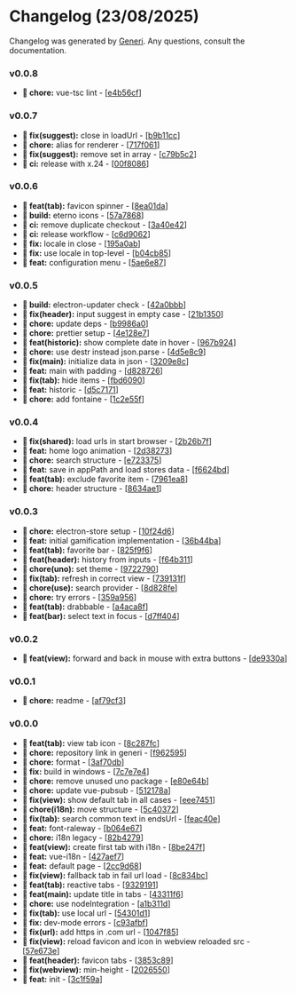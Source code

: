 # Changelog (23/08/2025)

Changelog was generated by [Generi](https://github.com/betterwrite/generi). Any questions, consult the documentation.

### v0.0.8

* **🚧 chore:** vue-tsc lint - [[e4b56cf](https://github.com/Novout/eterno/commit/e4b56cf)]

### v0.0.7

* **🔧 fix(suggest):** close in loadUrl - [[b9b11cc](https://github.com/Novout/eterno/commit/b9b11cc)]
* **🚧 chore:** alias for renderer - [[717f061](https://github.com/Novout/eterno/commit/717f061)]
* **🔧 fix(suggest):** remove set in array - [[c79b5c2](https://github.com/Novout/eterno/commit/c79b5c2)]
* **🗿 ci:** release with x.24 - [[00f8086](https://github.com/Novout/eterno/commit/00f8086)]

### v0.0.6

* **🎉 feat(tab):** favicon spinner - [[8ea01da](https://github.com/Novout/eterno/commit/8ea01da)]
* **📐 build:** eterno icons - [[57a7868](https://github.com/Novout/eterno/commit/57a7868)]
* **🗿 ci:** remove duplicate checkout - [[3a40e42](https://github.com/Novout/eterno/commit/3a40e42)]
* **🗿 ci:** release workflow - [[c6d9062](https://github.com/Novout/eterno/commit/c6d9062)]
* **🔧 fix:** locale in close - [[195a0ab](https://github.com/Novout/eterno/commit/195a0ab)]
* **🔧 fix:** use locale in top-level - [[b04cb85](https://github.com/Novout/eterno/commit/b04cb85)]
* **🎉 feat:** configuration menu - [[5ae6e87](https://github.com/Novout/eterno/commit/5ae6e87)]

### v0.0.5

* **📐 build:** electron-updater check - [[42a0bbb](https://github.com/Novout/eterno/commit/42a0bbb)]
* **🔧 fix(header):** input suggest in empty case - [[21b1350](https://github.com/Novout/eterno/commit/21b1350)]
* **🚧 chore:** update deps - [[b9986a0](https://github.com/Novout/eterno/commit/b9986a0)]
* **🚧 chore:** prettier setup - [[4e128e7](https://github.com/Novout/eterno/commit/4e128e7)]
* **🎉 feat(historic):** show complete date in hover - [[967b924](https://github.com/Novout/eterno/commit/967b924)]
* **🚧 chore:** use destr instead json.parse - [[4d5e8c9](https://github.com/Novout/eterno/commit/4d5e8c9)]
* **🔧 fix(main):** initialize data in json - [[3209e8c](https://github.com/Novout/eterno/commit/3209e8c)]
* **🎉 feat:** main with padding - [[d828726](https://github.com/Novout/eterno/commit/d828726)]
* **🔧 fix(tab):** hide items - [[fbd6090](https://github.com/Novout/eterno/commit/fbd6090)]
* **🎉 feat:** historic - [[d5c7171](https://github.com/Novout/eterno/commit/d5c7171)]
* **🚧 chore:** add fontaine - [[1c2e55f](https://github.com/Novout/eterno/commit/1c2e55f)]

### v0.0.4

* **🔧 fix(shared):** load urls in start browser - [[2b26b7f](https://github.com/Novout/eterno/commit/2b26b7f)]
* **🎉 feat:** home logo animation - [[2d38273](https://github.com/Novout/eterno/commit/2d38273)]
* **🚧 chore:** search structure - [[e723375](https://github.com/Novout/eterno/commit/e723375)]
* **🎉 feat:** save in appPath and load stores data - [[f6624bd](https://github.com/Novout/eterno/commit/f6624bd)]
* **🎉 feat(tab):** exclude favorite item - [[7961ea8](https://github.com/Novout/eterno/commit/7961ea8)]
* **🚧 chore:** header structure - [[8634ae1](https://github.com/Novout/eterno/commit/8634ae1)]

### v0.0.3

* **🚧 chore:** electron-store setup - [[10f24d6](https://github.com/Novout/eterno/commit/10f24d6)]
* **🎉 feat:** initial gamification implementation - [[36b44ba](https://github.com/Novout/eterno/commit/36b44ba)]
* **🎉 feat(tab):** favorite bar - [[825f9f6](https://github.com/Novout/eterno/commit/825f9f6)]
* **🎉 feat(header):** history from inputs - [[f64b311](https://github.com/Novout/eterno/commit/f64b311)]
* **🚧 chore(uno):** set theme - [[9722790](https://github.com/Novout/eterno/commit/9722790)]
* **🔧 fix(tab):** refresh in correct view - [[739131f](https://github.com/Novout/eterno/commit/739131f)]
* **🚧 chore(use):** search provider - [[8d828fe](https://github.com/Novout/eterno/commit/8d828fe)]
* **🚧 chore:** try errors - [[359a956](https://github.com/Novout/eterno/commit/359a956)]
* **🎉 feat(tab):** drabbable - [[a4aca8f](https://github.com/Novout/eterno/commit/a4aca8f)]
* **🎉 feat(bar):** select text in focus - [[d7ff404](https://github.com/Novout/eterno/commit/d7ff404)]

### v0.0.2

* **🎉 feat(view):** forward and back in mouse with extra buttons - [[de9330a](https://github.com/Novout/eterno/commit/de9330a)]

### v0.0.1

* **🚧 chore:** readme - [[af79cf3](https://github.com/Novout/eterno/commit/af79cf3)]

### v0.0.0

* **🎉 feat(tab):** view tab icon - [[8c287fc](https://github.com/Novout/eterno/commit/8c287fc)]
* **🚧 chore:** repository link in generi - [[f962595](https://github.com/Novout/eterno/commit/f962595)]
* **🚧 chore:** format - [[3af70db](https://github.com/Novout/eterno/commit/3af70db)]
* **🔧 fix:** build in windows - [[7c7e7e4](https://github.com/Novout/eterno/commit/7c7e7e4)]
* **🚧 chore:** remove unused uno package - [[e80e64b](https://github.com/Novout/eterno/commit/e80e64b)]
* **🚧 chore:** update vue-pubsub - [[512178a](https://github.com/Novout/eterno/commit/512178a)]
* **🔧 fix(view):** show default tab in all cases - [[eee7451](https://github.com/Novout/eterno/commit/eee7451)]
* **🚧 chore(i18n):** move structure - [[5c40372](https://github.com/Novout/eterno/commit/5c40372)]
* **🔧 fix(tab):** search common text in endsUrl - [[feac40e](https://github.com/Novout/eterno/commit/feac40e)]
* **🎉 feat:** font-raleway - [[b064e67](https://github.com/Novout/eterno/commit/b064e67)]
* **🚧 chore:** i18n legacy - [[82b4279](https://github.com/Novout/eterno/commit/82b4279)]
* **🎉 feat(view):** create first tab with i18n - [[8be247f](https://github.com/Novout/eterno/commit/8be247f)]
* **🎉 feat:** vue-i18n - [[427aef7](https://github.com/Novout/eterno/commit/427aef7)]
* **🎉 feat:** default page - [[2cc9d68](https://github.com/Novout/eterno/commit/2cc9d68)]
* **🔧 fix(view):** fallback tab in fail url load - [[8c834bc](https://github.com/Novout/eterno/commit/8c834bc)]
* **🎉 feat(tab):** reactive tabs - [[9329191](https://github.com/Novout/eterno/commit/9329191)]
* **🎉 feat(main):** update title in tabs - [[43311f6](https://github.com/Novout/eterno/commit/43311f6)]
* **🚧 chore:** use nodeIntegration - [[a1b311d](https://github.com/Novout/eterno/commit/a1b311d)]
* **🔧 fix(tab):** use local url - [[54301d1](https://github.com/Novout/eterno/commit/54301d1)]
* **🔧 fix:** dev-mode errors - [[c93afbf](https://github.com/Novout/eterno/commit/c93afbf)]
* **🔧 fix(url):** add https in .com url - [[1047f85](https://github.com/Novout/eterno/commit/1047f85)]
* **🔧 fix(view):** reload favicon and icon in webview reloaded src - [[57e673e](https://github.com/Novout/eterno/commit/57e673e)]
* **🎉 feat(header):** favicon tabs - [[3853c89](https://github.com/Novout/eterno/commit/3853c89)]
* **🔧 fix(webview):** min-height - [[2026550](https://github.com/Novout/eterno/commit/2026550)]
* **🎉 feat:** init - [[3c1f59a](https://github.com/Novout/eterno/commit/3c1f59a)]
